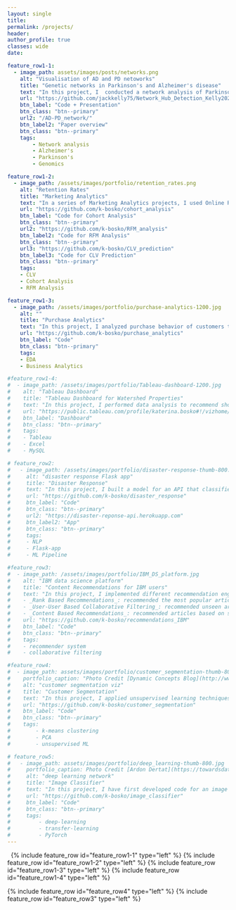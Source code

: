 ```yaml
---
layout: single
title:
permalink: /projects/
header:
author_profile: true
classes: wide
date:

feature_row1-1:
  - image_path: assets/images/posts/networks.png
    alt: "Visualisation of AD and PD netoworks"
    title: "Genetic networks in Parkinson's and Alzheimer's disease"
    text: "In this project, I  conducted a network analysis of Parkinson's and Alzheimer's disease based on their gene expressions in blood. Modules, important hub genes and transcription factors that were not preserved between disease and healthy networks were identified. A Parkinson's module associated with insulin resistance was not preserved in healthy networks, and HDAC6 was identified as a hub gene in this module which may have the role of influencing tau phosphorylation and autophagic flux in neurodegenerative disease. The AD module associated with regulation of lipolysis in adipocytes and neuroactive ligand-receptor interaction was not preserved in healthy and mild cognitive impairment networks and the key hubs TRPC5 and BRAP identified as potential targets for therapeutic treatments of AD. Our study demonstrated that PD and AD share common disrupted genetics and identified novel pathways, hub genes and TFs that may be new areas for mechanistic study and important targets in both diseases. Read the paper here [[PDF](http://jackkelly75.github.io/files/aging_preprint.pdf)]"
    url: "https://github.com/jackkelly75/Network_Hub_Detection_Kelly2020"
    btn_label: "Code + Presentation"
    btn_class: "btn--primary"
    url2: "/AD-PD_network/"
    btn_label2: "Paper overview"
    btn_class: "btn--primary"
    tags: 
        - Network analysis
        - Alzheimer's
        - Parkinson's
        - Genomics

feature_row1-2:
  - image_path: /assets/images/portfolio/retention_rates.png
    alt: "Retention Rates"
    title: "Marketing Analytics"
    text: "In a series of Marketing Analytics projects, I used Online Retail II dataset to create cohorts based on monthly data, calculated retention rates and visualized them via a heatmap. Then I created RFM (Recency, Frequency, Monetary) segments, calculated RFM Score for each customer and segmented into 3 custom segments 'Top', 'Middle' and 'Low' based on the total RFM Score. Finally, I calculated the revenue-based CLV (Customer Lifetime Value) for each customer."
    url: "https://github.com/k-bosko/cohort_analysis"
    btn_label: "Code for Cohort Analysis"
    btn_class: "btn--primary"
    url2: "https://github.com/k-bosko/RFM_analysis"
    btn_label2: "Code for RFM Analysis"
    btn_class: "btn--primary"
    url3: "https://github.com/k-bosko/CLV_prediction"
    btn_label3: "Code for CLV Prediction"
    btn_class: "btn--primary"
    tags: 
    - CLV
    - Cohort Analysis
    - RFM Analysis

feature_row1-3:
  - image_path: /assets/images/portfolio/purchase-analytics-1200.jpg
    alt: ""
    title: "Purchase Analytics"
    text: "In this project, I analyzed purchase behavior of customers that bought 5 different brands of chocolate bars in a physical FMCG store during 2 years. In total, they made 58,693 transactions, captured through the loyalty cards they used at checkout. Based on the results of customer segmentation, I explored the segments sizes and answered the following business questions: 1. How often do people from different segments visit the store? 2. What brand do customer segments prefer on average? 3. How much revenue each customer segment brings?"
    url: "https://github.com/k-bosko/purchase_analytics"
    btn_label: "Code"
    btn_class: "btn--primary"
    tags: 
    - EDA
    - Business Analytics

#feature_row1-4:
#  - image_path: /assets/images/portfolio/Tableau-dashboard-1200.jpg
#    alt: "Tableau Dashboard"
#    title: "Tableau Dashboard for Watershed Properties"
#    text: "In this project, I performed data analysis to recommend short-term renting strategy for Watershed, a residential rental properties firm. To do this, I extracted relevant data from a real estate MySQL database, analyzed data in Excel to identify the best opportunities to increase revenue and maximize profits and created a Tableau dashboard to show the results of a sensitivity analysis."
#    url: "https://public.tableau.com/profile/katerina.bosko#!/vizhome/Bosko_dashboardforWatershedproperties/FinalDashboard"
#    btn_label: "Dashboard"
#    btn_class: "btn--primary"
#    tags: 
#    - Tableau
#    - Excel
#    - MySQL

# feature_row2:
#   - image_path: /assets/images/portfolio/disaster-response-thumb-800.jpg
#     alt: "disaster response Flask app"
#     title: "Disaster Response"
#     text: "In this project, I built a model for an API that classifies disaster messages. The datasets provided by Figure Eight contain real messages sent during disaster events and their respective categories. The task was to train the supervised ML classifier to automate categorization of the new messages so that different disaster relief agencies would receive only relevant ones. The model was then deployed as a Python Flask app to Heroku."
#     url: "https://github.com/k-bosko/disaster_response"
#     btn_label: "Code"
#     btn_class: "btn--primary"
#     url2: "https://disaster-reponse-api.herokuapp.com"
#     btn_label2: "App"
#     btn_class: "btn--primary"
#     tags: 
#     - NLP
#     - Flask-app
#     - ML Pipeline

#feature_row3:
#  - image_path: /assets/images/portfolio/IBM_DS_platform.jpg
#    alt: "IBM data science platform"
#    title: "Content Recommendations for IBM users"
#    text: "In this project, I implemented different recommendation engines for users of the IBM Watson Studio platform. <br>
#    - _Rank Based Recommendations_: recommended the most popular articles based on the highest user interactions <br>
#    - _User-User Based Collaborative Filtering_: recommended unseen articles that were viewed by most similar users <br>
#    - _Content Based Recommendations_: recommended articles based on similarity of content <br>"
#    url: "https://github.com/k-bosko/recommendations_IBM"
#    btn_label: "Code"
#    btn_class: "btn--primary"
#    tags: 
#    - recommender system
#    - collaborative filtering

#feature_row4:
#  - image_path: assets/images/portfolio/customer_segmentation-thumb-800-light.jpg
#    portfolio_caption: "Photo Credit [Dynamic Concepts Blog](http://www.dynamic-concepts.nl/en/segmentation/)"
#    alt: "customer segmentation viz"
#    title: "Customer Segmentation"
#    text: "In this project, I applied unsupervised learning techniques to identify segments of the population that form the core customer base for a mail-order sales company in Germany. I worked with real-life data provided by Bertelsmann partners AZ Direct and Arvato Finance Solution. Prior to applying the machine learning methods, I assessed and cleaned the data in order to convert the data into a usable form."
#    url: "https://github.com/k-bosko/customer_segmentation"
#    btn_label: "Code"
#    btn_class: "btn--primary"
#    tags: 
#        - k-means clustering
#        - PCA
#        - unsupervised ML

# feature_row5:
#   - image_path: assets/images/portfolio/deep_learning-thumb-800.jpg
#     portfolio_caption: Photo Credit [Ardon Dertat](https://towardsdatascience.com/applied-deep-learning-part-1-artificial-neural-networks-d7834f67a4f6)
#     alt: "deep learning network"
#     title: "Image Classifier"
#     text: "In this project, I have first developed code for an image classifier built with PyTorch in Jupyter Notebook, then converted it into a command line application. The application allows you to choose one of the pretrained architectures, specify different hyperparameters (learning rate, hidden layers, epochs) and use either GPU or CPU for training. I also implemented saving the checkpoints so that you can continue training if stopped. Image Classifier predicts 102 flower categories. "
#     url: "https://github.com/k-bosko/image_classifier"
#     btn_label: "Code"
#     btn_class: "btn--primary"
#     tags: 
#         - deep-learning
#         - transfer-learning
#         - PyTorch
---
```





&nbsp;
{% include feature_row id="feature_row1-1" type="left" %}
{% include feature_row id="feature_row1-2" type="left" %}
{% include feature_row id="feature_row1-3" type="left" %}
{% include feature_row id="feature_row1-4" type="left" %}
<!-- {% include feature_row id="feature_row2" type="left" %} -->
{% include feature_row id="feature_row4" type="left" %}
{% include feature_row id="feature_row3" type="left" %}
<!-- {% include feature_row id="feature_row5" type="left" %} -->

